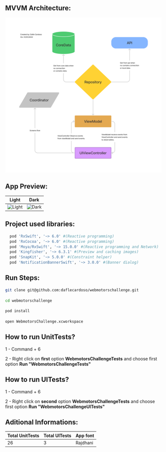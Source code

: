 ## MVVM Architecture:

![Architecture](https://github.com/daflecardoso/webmotorschallenge/blob/main/WebmotorsChallenge/architecture.png)

## App Preview:

| Light | Dark |
| ------------- | ------------- |
| ![Light](https://github.com/daflecardoso/webmotorschallenge/blob/main/light_mode.gif)| ![Dark](https://github.com/daflecardoso/webmotorschallenge/blob/main/dark_mode.gif) |

## Project used libraries:

```ruby
  pod 'RxSwift', '~> 6.0' #(Reactive programming)
  pod 'RxCocoa', '~> 6.0' #(Reactive programming)
  pod 'Moya/RxSwift', '~> 15.0.0' #(Reactive programming and Network)
  pod 'Kingfisher', '~> 6.3.1' #(Preview and caching images)
  pod 'SnapKit', '~> 5.0.0' #(Constraint helper)
  pod 'NotificationBannerSwift', '~> 3.0.0' #(Banner dialog)
```

## Run Steps:

```sh
git clone git@github.com:daflecardoso/webmotorschallenge.git

cd webmotorschallenge

pod install

open WebmotorsChallenge.xcworkspace
```

## How to run UnitTests?

1 - Command + 6

2 - Right click on **first** option **WebmotorsChallengeTests** and choose first option **Run "WebmotorsChallengeTests"**

## How to run UITests?

1 - Command + 6

2 - Right click on **second** option **WebmotorsChallengeTests** and choose first option **Run "WebmotorsChallengeUITests"**

## Aditional Informations:

| Total UnitTests | Total UITests | App font |
| ------------- | ------------- | ------------- |
| 26 | 3 | Rajdhani |
